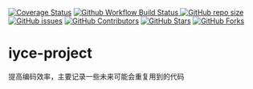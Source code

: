 <a href="https://codecov.io/gh/wangjie-fourth/iyce-project/branch/main"><img src="https://img.shields.io/codecov/c/github/wangjie-fourth/iyce-project/main?logo=codecov&logoColor=white" alt="Coverage Status"></a>
<a href="https://github.com/wangjie-fourth/iyce-project/actions/workflows/build_and_test.yaml">
<img src="https://img.shields.io/github/actions/workflow/status/wangjie-fourth/iyce-project/build_and_test.yaml?branch=main&logo=github&logoColor=white&label=fast ci" alt="Github Workflow Build Status">
</a>
<a href="https://github.com/wangjie-fourth/iyce-project"><img src="https://img.shields.io/github/repo-size/wangjie-fourth/iyce-project" alt="GitHub repo size"></a>
<a href="https://github.com/wangjie-fourth/iyce-project/issues"><img src="https://img.shields.io/github/issues/wangjie-fourth/iyce-project" alt="GitHub issues"></a>
<a href="https://github.com/wangjie-fourth/iyce-project/graphs/contributors"><img src="https://img.shields.io/github/contributors/wangjie-fourth/iyce-project" alt="GitHub Contributors"></a>
<a href="https://github.com/wangjie-fourth/iyce-project/stargazers"><img src="https://img.shields.io/github/stars/wangjie-fourth/iyce-project" alt="GitHub Stars"></a>
<a href="https://github.com/wangjie-fourth/iyce-project/fork"><img src="https://img.shields.io/github/forks/wangjie-fourth/iyce-project" alt="GitHub Forks"></a>


# iyce-project
提高编码效率，主要记录一些未来可能会重复用到的代码

